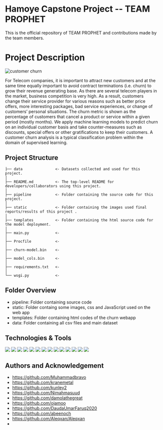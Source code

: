 # Hamoye Capstone Project -- TEAM PROPHET
This is the official repository of TEAM PROPHET and contributions made by the team members.

# Project Description
![customer churn](https://user-images.githubusercontent.com/85574944/140988884-d50fdbeb-db14-4608-9888-e28be77ad9ca.png)


For Telecom companies, it is important to attract new customers and at the same time equally important to avoid contract terminations (i.e. churn) to grow their revenue generating base. As there are several telecom players in the market, business competition is very high. As a result, customers change their service provider for various reasons such as better price offers, more interesting packages, bad service experiences, or change of customers’ personal situations.
The churn metric is shown as the percentage of customers that cancel a product or service within a given period (mostly months). 
We apply machine learning models to predict churn on an individual customer basis and take counter-measures such as discounts, special offers or other gratifications to keep their customers.
A customer churn analysis is a typical classification problem within the domain of supervised learning.

## Project Structure

    ├── data               <- Datasets collected and used for this project.
    │
    ├── README.md          <- The top-level README for developers/collaborators using this project.
    │
    ├── pipeline           <- Folder containing the source code for this project.
    │
    ├── static             <- Folder containing the images used final reports/results of this project .
    │
    ├── templates          <- Folder containing the html source code for the model deployment.
    │
    ├── main.py            <-
    │
    ├── Procfile           <- 
    │
    ├── churn-model.bin    <- 
    │
    ├── model_cols.bin     <- 
    │
    ├── requirements.txt   <- 
    │
    └── wsgi.py            <- 

## Folder Overview

- pipeline:   Folder containing source code
- static:     Folder containg some images, css and JavaScript used on the web app
- templates:  Folder containing html codes of the churn webapp
- data:       Folder containing all csv files and main dataset

## Technologies & Tools
![](https://img.shields.io/badge/Python-3776AB?style=flat&logo=python&logoColor=white)
![](https://img.shields.io/badge/Jupyter-F37626.svg?&style=flat&logo=Jupyter&logoColor=white)
![](https://img.shields.io/badge/Colab-F9AB00?style=flat&logo=googlecolab&color=525252)
![](https://img.shields.io/badge/Numpy-777BB4?style=flat&logo=numpy&logoColor=white)
![](https://img.shields.io/badge/Pandas-2C2D72?style=flat&logo=pandas&logoColor=white)
![](https://img.shields.io/badge/TensorFlow-FF6F00?style=&logo=TensorFlow&logoColor=white)
![](https://img.shields.io/badge/scikit_learn-F7931E?style=flat&logo=scikit-learn&logoColor=white)
![](https://img.shields.io/badge/Keras-D00000?style=flat&logo=Keras&logoColor=white)
![](https://img.shields.io/badge/PyTorch-EE4C2C?style=flat&logo=PyTorch&logoColor=white)
![](https://img.shields.io/badge/conda-342B029.svg?&flat&logo=anaconda&logoColor=white)
![](https://img.shields.io/badge/Git-F05032?style=flat&logo=git&logoColor=white)
![](https://img.shields.io/badge/Heroku-430098?style=flat&logo=heroku&logoColor=white)
![](https://img.shields.io/badge/Tableau-E97627?style=flat&logo=Tableau&logoColor=white)
![](https://img.shields.io/badge/Windows-0078D6?style=flat&logo=windows&logoColor=white)

## Authors and Acknowledgement
- https://github.com/Muhammadbravo
- https://github.com/kranemetal
- https://github.com/kunley2
- https://github.com/Nimahmasuud
- https://github.com/damolathegreat
- https://github.com/ojamoo
- https://github.com/DaudaUmarFaruq2020
- https://github.com/abeenoch
- https://github.com/Aleqxan/Aleqxan
- 